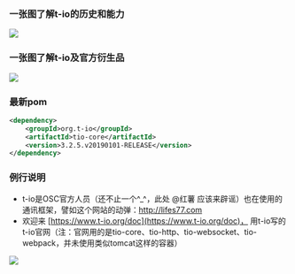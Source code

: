 ### 一张图了解t-io的历史和能力
![](https://res.t-io.org/doc/t-io-base_01.png?434)

### 一张图了解t-io及官方衍生品
![](https://res.t-io.org/doc/t-io-base_02.png?434)

### 最新pom
```xml
<dependency>
    <groupId>org.t-io</groupId>
    <artifactId>tio-core</artifactId>
    <version>3.2.5.v20190101-RELEASE</version>
</dependency>
```

### 例行说明
- t-io是OSC官方人员（还不止一个^_^，此处 @红薯 应该来辟谣）也在使用的通讯框架，譬如这个网站的动弹：http://lifes77.com
- 欢迎来 [https://www.t-io.org/doc](https://www.t-io.org/doc)， 用t-io写的t-io官网（注：官网用的是tio-core、tio-http、tio-websocket、tio-webpack，并未使用类似tomcat这样的容器）

[![](https://res.t-io.org/blog/upload/img/50/8931/1119484/88097537/74541310905/89/095501/1.png)](https://www.t-io.org/doc)

